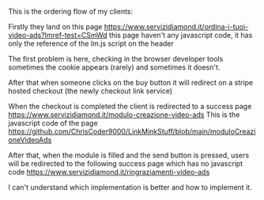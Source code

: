 This is the ordering flow of my clients: 

Firstly they land on this page
https://www.servizidiamond.it/ordina-i-tuoi-video-ads?lmref-test=CSmWd
this page haven't any javascript code, it has only the reference of the lm.js script on the header
<script src="https://cdn.linkmink.com/lm-js/2.3.1/lm.js"></script>
The first problem is here, checking in the browser developer tools sometimes the cookie appears (rarely) and sometimes it doesn't.

After that when someone clicks on the buy button it will redirect on a stripe hosted checkout (the newly checkout link service)

When the checkout is completed the client is redirected to a success page
https://www.servizidiamond.it/modulo-creazione-video-ads
This is the javascript code of the page
https://github.com/ChrisCoder9000/LinkMinkStuff/blob/main/moduloCreazioneVideoAds

After that, when the module is filled and the send button is pressed, users will be redirected to the following success page which has no javascript code
https://www.servizidiamond.it/ringraziamenti-video-ads

I can't understand which implementation is better and how to implement it.
